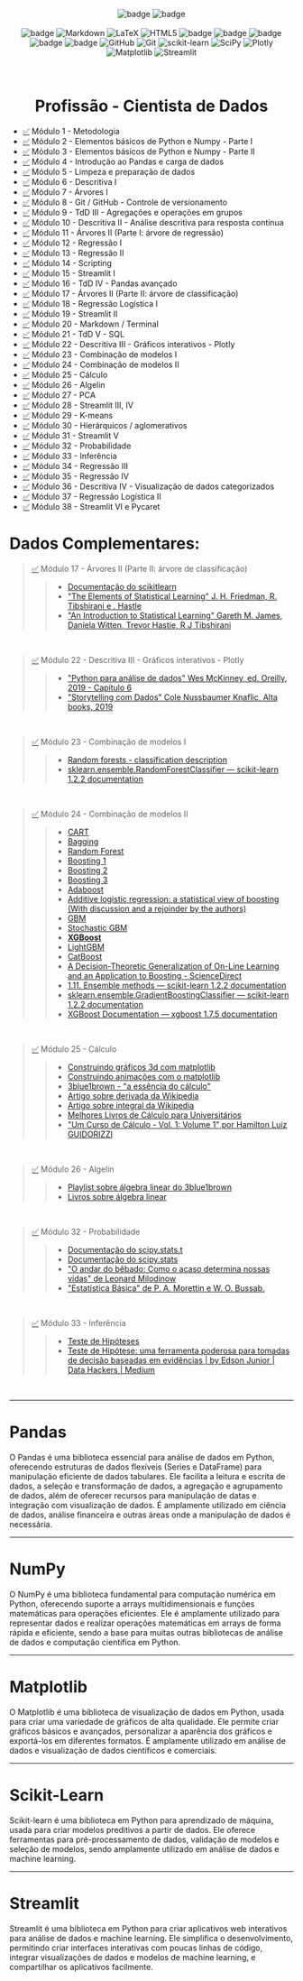 <div align="center">

![badge](https://img.shields.io/badge/Made%20with-Jupyter-orange?style=for-the-badge&logo=Jupyter)
![badge](https://img.shields.io/badge/Made%20with-Python-blue?style=for-the-badge&logo=Python)
<br><br>
![badge](https://img.shields.io/badge/Python-blue?style=for-the-badge&logo=python&logoColor=F7DF1E)
![Markdown](https://img.shields.io/badge/markdown-%23000000.svg?style=for-the-badge&logo=markdown&logoColor=white)
![LaTeX](https://img.shields.io/badge/latex-%23008080.svg?style=for-the-badge&logo=latex&logoColor=white)
![HTML5](https://img.shields.io/badge/html5-%23E34F26.svg?style=for-the-badge&logo=html5&logoColor=white)
![badge](https://img.shields.io/badge/Anaconda-323330?style=for-the-badge&logo=anaconda&logoColor=green)
![badge](https://img.shields.io/badge/Jupyter-white?style=for-the-badge&logo=jupyter&logoColor=orange)
![badge](https://img.shields.io/badge/Pandas-323330?style=for-the-badge&logo=pandas&logoColor=orange)
![badge](https://img.shields.io/badge/Numpy-323330?style=for-the-badge&logo=numpy&logoColor=blue)
![badge](https://img.shields.io/badge/PostgreSql-white?style=for-the-badge&logo=postgresql&logoColor=blue)
![GitHub](https://img.shields.io/badge/github-%23121011.svg?style=for-the-badge&logo=github&logoColor=white)
![Git](https://img.shields.io/badge/git-%23F05033.svg?style=for-the-badge&logo=git&logoColor=white)
![scikit-learn](https://img.shields.io/badge/scikit--learn-%23F7931E.svg?style=for-the-badge&logo=scikit-learn&logoColor=white)
![SciPy](https://img.shields.io/badge/SciPy-%230C55A5.svg?style=for-the-badge&logo=scipy&logoColor=%white)
![Plotly](https://img.shields.io/badge/Plotly-%233F4F75.svg?style=for-the-badge&logo=plotly&logoColor=white)
![Matplotlib](https://img.shields.io/badge/Matplotlib-%23ffffff.svg?style=for-the-badge&logo=Matplotlib&logoColor=black)
![Streamlit](https://img.shields.io/badge/Streamlit-FF4B4B?style=for-the-badge&logo=Streamlit&logoColor=white) 

</div>
<br>
<div align="center">
  <h1>Profissão - Cientista de Dados</h1>
</div>

- [✅](https://github.com/guilherme-rhein/EBAC---DATA-SCIENCE/tree/main/M%C3%B3dulo%201%20-%20Metodologia) Módulo 1 - Metodologia 
- [✅](https://github.com/guilherme-rhein/EBAC---DATA-SCIENCE/tree/main/M%C3%B3dulo%202%20-%20Elementos%20b%C3%A1sicos%20de%20Python%20e%20Numpy%20-%20Parte%20I) Módulo 2 - Elementos básicos de Python e Numpy - Parte I 
- [✅](https://github.com/guilherme-rhein/EBAC---DATA-SCIENCE/tree/main/M%C3%B3dulo%203%20-%20Elementos%20b%C3%A1sicos%20de%20Python%20e%20Numpy%20-%20Parte%20II) Módulo 3 - Elementos básicos de Python e Numpy - Parte II
- [✅](https://github.com/guilherme-rhein/EBAC---DATA-SCIENCE/tree/main/M%C3%B3dulo%204%20-%20Introdu%C3%A7%C3%A3o%20ao%20Pandas%20e%20carga%20de%20dados) Módulo 4 - Introdução ao Pandas e carga de dados 
- [✅](https://github.com/guilherme-rhein/EBAC---DATA-SCIENCE/tree/main/M%C3%B3dulo%205%20-%20Limpeza%20e%20prepara%C3%A7%C3%A3o%20de%20dados) Módulo 5 - Limpeza e preparação de dados 
- [✅](https://github.com/guilherme-rhein/EBAC---DATA-SCIENCE/tree/main/M%C3%B3dulo%206%20-%20Descritiva%20I) Módulo 6 - Descritiva I 
- [✅](https://github.com/guilherme-rhein/EBAC---DATA-SCIENCE/tree/main/M%C3%B3dulo%207%20-%20%C3%81rvores%20I) Módulo 7 - Árvores I 
- [✅](https://github.com/guilherme-rhein/EBAC---DATA-SCIENCE/tree/main/M%C3%B3dulo%208%20-%20Git%20%20GitHub%20-%20Controle%20de%20versionamento) Módulo 8 - Git / GitHub - Controle de versionamento 
- [✅](https://github.com/guilherme-rhein/EBAC---DATA-SCIENCE/tree/main/M%C3%B3dulo%209%20-%20TdD%20III%20-%20Agrega%C3%A7%C3%B5es%20e%20opera%C3%A7%C3%B5es%20em%20grupos) Módulo 9 - TdD III - Agregações e operações em grupos 
- [✅](https://github.com/guilherme-rhein/EBAC---DATA-SCIENCE/tree/main/M%C3%B3dulo%2010%20-%20Descritiva%20II%20-%20An%C3%A1lise%20descritiva%20para%20resposta%20cont%C3%ADnua) Módulo 10 - Descritiva II - Análise descritiva para resposta contínua 
- [✅](https://github.com/guilherme-rhein/EBAC---DATA-SCIENCE/tree/main/M%C3%B3dulo%2011%20-%20%C3%81rvores%20II%20(Parte%20I%20%C3%A1rvore%20de%20regress%C3%A3o)) Módulo 11 - Árvores II (Parte I: árvore de regressão) 
- [✅](https://github.com/guilherme-rhein/EBAC---DATA-SCIENCE/tree/main/M%C3%B3dulo%2012%20-%20Regress%C3%A3o%20I) Módulo 12 - Regressão I 
- [✅](https://github.com/guilherme-rhein/EBAC---DATA-SCIENCE/tree/main/M%C3%B3dulo%2013%20-%20Regress%C3%A3o%20II) Módulo 13 - Regressão II 
- [✅](https://github.com/guilherme-rhein/EBAC---DATA-SCIENCE/tree/main/M%C3%B3dulo%2014%20-%20Scripting%2C%20Automa%C3%A7%C3%A3o%20de%20c%C3%B3digos) Módulo 14 - Scripting 
- [✅](https://github.com/guilherme-rhein/EBAC---DATA-SCIENCE/tree/main/M%C3%B3dulo%2015%20-%20Streamlit%20I) Módulo 15 - Streamlit I 
- [✅](https://github.com/guilherme-rhein/EBAC---DATA-SCIENCE/tree/main/M%C3%B3dulo%2016%20-%20TdD%20IV%20-%20Pandas%20avan%C3%A7ado) Módulo 16 - TdD IV - Pandas avançado 
- [✅](https://github.com/guilherme-rhein/EBAC---DATA-SCIENCE/tree/main/M%C3%B3dulo%2017%20-%20%C3%81rvores%20II) Módulo 17 - Árvores II (Parte II: árvore de classificação) 
- [✅](https://github.com/guilherme-rhein/EBAC---DATA-SCIENCE/tree/main/M%C3%B3dulo%2018%20-%20Regress%C3%A3o%20Log%C3%ADstica%20I) Módulo 18 - Regressão Logística I 
- [✅](https://github.com/guilherme-rhein/EBAC---DATA-SCIENCE/tree/main/M%C3%B3dulo%2019%20-%20Streamlit%20II) Módulo 19 - Streamlit II 
- [✅](https://github.com/guilherme-rhein/EBAC---DATA-SCIENCE/tree/main/M%C3%B3dulo%2020%20-%20Markdown%20%20Terminal) Módulo 20 - Markdown / Terminal 
- [✅](https://github.com/guilherme-rhein/EBAC---DATA-SCIENCE/tree/main/M%C3%B3dulo%2021%20-TdD%20V%20-%20SQL) Módulo 21 - TdD V - SQL 
- [✅](https://github.com/guilherme-rhein/EBAC---DATA-SCIENCE/tree/main/M%C3%B3dulo%2022%20-%20Descritiva%20III%20-%20Gr%C3%A1ficos%20interativos) Módulo 22 - Descritiva III - Gráficos interativos - Plotly
- [✅](https://github.com/guilherme-rhein/EBAC---DATA-SCIENCE/tree/main/M%C3%B3dulo%2023%20-%20Combina%C3%A7%C3%A3o%20de%20modelos%20I) Módulo 23 - Combinação de modelos I
- [✅](https://github.com/guilherme-rhein/EBAC---DATA-SCIENCE/tree/main/M%C3%B3dulo%2024%20-%20Combina%C3%A7%C3%A3o%20de%20modelos%20II) Módulo 24 - Combinação de modelos II
- [✅](https://github.com/guilherme-rhein/EBAC---DATA-SCIENCE/tree/main/M%C3%B3dulo%2025%20-%20C%C3%A1lculo) Módulo 25 - Cálculo
- [✅](https://github.com/guilherme-rhein/EBAC---DATA-SCIENCE/tree/main/M%C3%B3dulo%2026%20-%20Algelin) Módulo 26 - Algelin
- [✅](https://github.com/guilherme-rhein/EBAC---DATA-SCIENCE/tree/main/M%C3%B3dulo%2027%20-%20PCA%20-%20An%C3%A1lise%20de%20Componentes%20Principais) Módulo 27 - PCA
- [✅](https://github.com/guilherme-rhein/EBAC---DATA-SCIENCE/tree/main/M%C3%B3dulo%2028%20-%20Streamlit%20III%2C%20IV) Módulo 28 - Streamlit III, IV
- [✅](https://github.com/guilherme-rhein/EBAC---DATA-SCIENCE/tree/main/M%C3%B3dulo%2029%20-%20K-means) Módulo 29 - K-means
- [✅](https://github.com/guilherme-rhein/EBAC---DATA-SCIENCE/tree/main/M%C3%B3dulo%2030%20-%20Hier%C3%A1rquicos%20%20aglomerativos) Módulo 30 - Hierárquicos / aglomerativos
- [✅](https://github.com/guilherme-rhein/EBAC---DATA-SCIENCE/tree/main/M%C3%B3dulo%2031%20-%20Streamlit%20V) Módulo 31 - Streamlit V
- [✅](https://github.com/guilherme-rhein/EBAC---DATA-SCIENCE/tree/main/M%C3%B3dulo%2032%20-%20Probabilidade) Módulo 32 - Probabilidade
- [✅](https://github.com/guilherme-rhein/EBAC---DATA-SCIENCE/tree/main/M%C3%B3dulo%2033%20-%20Infer%C3%AAncia) Módulo 33 - Inferência
- [✅](https://github.com/guilherme-rhein/EBAC---DATA-SCIENCE/tree/main/M%C3%B3dulo%2034%20-%20Regress%C3%A3o%20III) Módulo 34 - Regressão III
- [✅](https://github.com/guilherme-rhein/EBAC---DATA-SCIENCE/tree/main/M%C3%B3dulo%2035%20-%20Regress%C3%A3o%20IV) Módulo 35 - Regressão IV
- [✅](https://github.com/guilherme-rhein/EBAC---DATA-SCIENCE/tree/main/M%C3%B3dulo%2036%20-%20Descritiva%20IV) Módulo 36 - Descritiva IV - Visualização de dados categorizados
- [✅](https://github.com/guilherme-rhein/EBAC---DATA-SCIENCE/tree/main/M%C3%B3dulo%2037%20-%20Regress%C3%A3o%20Log%C3%ADstica%20II) Módulo 37 - Regressão Logística II
- [✅](https://github.com/guilherme-rhein/EBAC---DATA-SCIENCE/tree/main/M%C3%B3dulo%2038%20-%20Streamlit%20VI%20e%20Pycaret) Módulo 38 - Streamlit VI e Pycaret

# Dados Complementares:
> [✅](https://github.com/guilherme-rhein/EBAC---DATA-SCIENCE/tree/main/M%C3%B3dulo%2017%20-%20%C3%81rvores%20II) Módulo 17 - Árvores II (Parte II: árvore de classificação)
>> - [Documentação do scikitlearn](https://scikit-learn.org/stable/modules/cross_validation.html)
>> - ["The Elements of Statistical Learning" J. H. Friedman, R. Tibshirani e . Hastle](https://hastie.su.domains/Papers/ESLII.pdf)
>> - ["An Introduction to Statistical Learning" Gareth M. James, Daniela Witten, Trevor Hastie, R J Tibshirani](https://www.statlearning.com/)

<br>

> [✅](https://github.com/guilherme-rhein/EBAC---DATA-SCIENCE/tree/main/M%C3%B3dulo%2022%20-%20Descritiva%20III%20-%20Gr%C3%A1ficos%20interativos) Módulo 22 - Descritiva III - Gráficos interativos - Plotly
>> - ["Python para análise de dados" Wes McKinney, ed. Oreilly, 2019 - Capítulo 6](https://novatec.com.br/livros/python-para-analise-de-dados-3ed/)
>> - ["Storytelling com Dados" Cole Nussbaumer Knaflic, Alta books, 2019](https://altabooks.com.br/produto/storytelling-com-dados/)

<br>

> [✅](https://github.com/guilherme-rhein/EBAC---DATA-SCIENCE/tree/main/M%C3%B3dulo%2023%20-%20Combina%C3%A7%C3%A3o%20de%20modelos%20I) Módulo 23 - Combinação de modelos I
>> - [Random forests - classification description](https://www.stat.berkeley.edu/~breiman/RandomForests/cc_home.htm)
>> - [sklearn.ensemble.RandomForestClassifier — scikit-learn 1.2.2 documentation](https://scikit-learn.org/stable/modules/generated/sklearn.ensemble.RandomForestClassifier.html)

<br>

> [✅](https://github.com/guilherme-rhein/EBAC---DATA-SCIENCE/tree/main/M%C3%B3dulo%2024%20-%20Combina%C3%A7%C3%A3o%20de%20modelos%20II) Módulo 24 - Combinação de modelos II
>> - [CART](https://www.google.com/search?q=Classification+And+Regression+Trees+By+Leo+Breiman,+Jerome+H.+Friedman,+Richard+A.+Olshen,+Charles+J.+Stone&sxsrf=APq-WBsB-F7EMQLKLS-MDIV1-aQJOT_NXQ:1644165838636&ei=zvr_Yf6CJuKSxc8PlOiR-Ac&ved=0ahUKEwj-oY2Gw-v1AhViS)
>> - [Bagging](https://link.springer.com/content/pdf/10.1007/BF00058655.pdf)
>> - [Random Forest](https://www.stat.berkeley.edu/~breiman/randomforest2001.pdf)
>> - [Boosting 1](https://link.springer.com/article/10.1007/BF00116037)
>> - [Boosting 2](https://www.sciencedirect.com/science/article/pii/S0890540185711364)
>> - [Boosting 3](https://www.researchgate.net/publication/2798688_Data_Filtering_and_Distribution_Modeling_Algorithms_for_Machine_Learning)
>> - [Adaboost](https://www.sciencedirect.com/science/article/pii/S002200009791504X)
>> - [Additive logistic regression: a statistical view of boosting (With discussion and a rejoinder by the authors)](https://projecteuclid.org/journals/annals-of-statistics/volume-28/issue-2/Additive-logistic-regression--a-statistical-view-of-boosting-With/10.1214/aos/1016218223.full)
>> - [GBM](https://jerryfriedman.su.domains/ftp/trebst.pdf)
>> - [Stochastic GBM](https://jerryfriedman.su.domains/ftp/stobst.pdf)
>> - [**XGBoost**](https://arxiv.org/pdf/1603.02754.pdf)
>> - [LightGBM](https://papers.nips.cc/paper/2017/hash/6449f44a102fde848669bdd9eb6b76fa-Abstract.html)
>> - [CatBoost](https://arxiv.org/abs/1706.09516)
>> - [A Decision-Theoretic Generalization of On-Line Learning and an Application to Boosting - ScienceDirect](https://www.sciencedirect.com/science/article/pii/S002200009791504X)
>> - [1.11. Ensemble methods — scikit-learn 1.2.2 documentation](https://scikit-learn.org/stable/modules/ensemble.html)
>> - [sklearn.ensemble.GradientBoostingClassifier — scikit-learn 1.2.2 documentation](https://scikit-learn.org/stable/modules/generated/sklearn.ensemble.GradientBoostingClassifier.html)
>> - [XGBoost Documentation — xgboost 1.7.5 documentation](https://xgboost.readthedocs.io/en/stable/)

<br>

> [✅](https://github.com/guilherme-rhein/EBAC---DATA-SCIENCE/tree/main/M%C3%B3dulo%2025%20-%20C%C3%A1lculo) Módulo 25 - Cálculo
>> - [Construindo gráficos 3d com matplotlib](https://www.youtube.com/watch?v=gqoLLGgbeAE)
>> - [Construindo animações com o matplotlib](https://www.youtube.com/watch?v=7RgoHTMbp4A)
>> - [3blue1brown - "a essência do cálculo"](https://www.youtube.com/watch?v=WUvTyaaNkzM)
>> - [Artigo sobre derivada da Wikipedia](https://en.wikipedia.org/wiki/Derivative)
>> - [Artigo sobre integral da Wikipedia](https://en.wikipedia.org/wiki/Integral)
>> - [Melhores Livros de Cálculo para Universitários](https://book360.com.br/melhores-livros-de-calculo-para-universitarios/)
>> - ["Um Curso de Cálculo - Vol. 1: Volume 1" por  Hamilton Luiz GUIDORIZZI](https://www.amazon.com.br/Curso-C%C3%A1lculo-Hamilton-Luiz-Guidorizzi/dp/8521635435)

<br>

> [✅](https://github.com/guilherme-rhein/EBAC---DATA-SCIENCE/tree/main/M%C3%B3dulo%2026%20-%20Algelin) Módulo 26 - Algelin
>> - [Playlist sobre álgebra linear do 3blue1brown](https://www.youtube.com/playlist?list=PLZHQObOWTQDPD3MizzM2xVFitgF8hE_ab)
>> - [Livros sobre álgebra linear](https://math.stackexchange.com/questions/2377980/book-recommendations-for-linear-algebra)

<br>

> [✅](https://github.com/guilherme-rhein/EBAC---DATA-SCIENCE/tree/main/M%C3%B3dulo%2032%20-%20Probabilidade) Módulo 32 - Probabilidade
>> - [Documentação do scipy.stats.t](https://docs.scipy.org/doc/scipy/reference/generated/scipy.stats.t.html)
>> - [Documentação do scipy.stats](https://docs.scipy.org/doc/scipy/reference/stats.html)
>> - ["O andar do bêbado: Como o acaso determina nossas vidas" de Leonard Milodinow](https://books.google.com.br/books/about/O_andar_do_b%C3%AAbado.html?id=WydVzQEACAAJ&redir_esc=y)
>> - ["Estatística Básica" de P. A. Morettin e W. O. Bussab.](https://www.google.com.br/books/edition/ESTAT%C3%8DSTICA_B%C3%81SICA/vDhnDwAAQBAJ?hl=pt-BR&gbpv=0)

<br>

> [✅](https://github.com/guilherme-rhein/EBAC---DATA-SCIENCE/tree/main/M%C3%B3dulo%2033%20-%20Infer%C3%AAncia) Módulo 33 - Inferência
>> - [Teste de Hipóteses](https://www.inf.ufsc.br/~andre.zibetti/probabilidade/teste-de-hipoteses.html)
>> - [Teste de Hipótese: uma ferramenta poderosa para tomadas de decisão baseadas em evidências | by Edson Junior | Data Hackers | Medium](https://medium.com/data-hackers/teste-de-hip%C3%B3tese-uma-ferramenta-poderosa-para-tomadas-de-decis%C3%A3o-baseadas-em-evid%C3%AAncias-6e260d3067ba)

<br>

---
# Pandas

O Pandas é uma biblioteca essencial para análise de dados em Python, oferecendo estruturas de dados flexíveis (Series e DataFrame) para manipulação eficiente de dados tabulares. Ele facilita a leitura e escrita de dados, a seleção e transformação de dados, a agregação e agrupamento de dados, além de oferecer recursos para manipulação de datas e integração com visualização de dados. É amplamente utilizado em ciência de dados, análise financeira e outras áreas onde a manipulação de dados é necessária.

---

# NumPy

O NumPy é uma biblioteca fundamental para computação numérica em Python, oferecendo suporte a arrays multidimensionais e funções matemáticas para operações eficientes. Ele é amplamente utilizado para representar dados e realizar operações matemáticas em arrays de forma rápida e eficiente, sendo a base para muitas outras bibliotecas de análise de dados e computação científica em Python.

---

# Matplotlib

O Matplotlib é uma biblioteca de visualização de dados em Python, usada para criar uma variedade de gráficos de alta qualidade. Ele permite criar gráficos básicos e avançados, personalizar a aparência dos gráficos e exportá-los em diferentes formatos. É amplamente utilizado em análise de dados e visualização de dados científicos e comerciais.

---

# Scikit-Learn

Scikit-learn é uma biblioteca em Python para aprendizado de máquina, usada para criar modelos preditivos a partir de dados. Ele oferece ferramentas para pré-processamento de dados, validação de modelos e seleção de modelos, sendo amplamente utilizado em análise de dados e machine learning.

---

# Streamlit

Streamlit é uma biblioteca em Python para criar aplicativos web interativos para análise de dados e machine learning. Ele simplifica o desenvolvimento, permitindo criar interfaces interativas com poucas linhas de código, integrar visualizações de dados e modelos de machine learning, e compartilhar os aplicativos facilmente.
